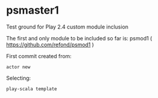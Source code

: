 # psmaster1

Test ground for Play 2.4 custom module inclusion

The first and only module to be included so far 
is: psmod1 ( https://github.com/refond/psmod1 )

First commit created from: 

    actor new

Selecting: 

    play-scala template

